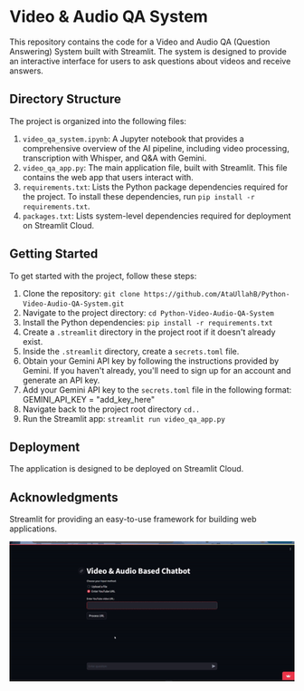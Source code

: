 # Video & Audio QA System

This repository contains the code for a Video and Audio QA (Question Answering) System built with Streamlit. The system is designed to provide an interactive interface for users to ask questions about videos and receive answers.

## Directory Structure

The project is organized into the following files:

1. `video_qa_system.ipynb`: A Jupyter notebook that provides a comprehensive overview of the AI pipeline, including video processing, transcription with Whisper, and Q&A with Gemini.
2. `video_qa_app.py`: The main application file, built with Streamlit. This file contains the web app that users interact with.
3. `requirements.txt`: Lists the Python package dependencies required for the project. To install these dependencies, run `pip install -r requirements.txt`.
4. `packages.txt`: Lists system-level dependencies required for deployment on Streamlit Cloud.

## Getting Started

To get started with the project, follow these steps:

1. Clone the repository: `git clone https://github.com/AtaUllahB/Python-Video-Audio-QA-System.git`
2. Navigate to the project directory: `cd Python-Video-Audio-QA-System`
3. Install the Python dependencies: `pip install -r requirements.txt`
4. Create a `.streamlit` directory in the project root if it doesn't already exist.
5. Inside the `.streamlit` directory, create a `secrets.toml` file.
6. Obtain your Gemini API key by following the instructions provided by Gemini. If you haven't already, you'll need to sign up for an account and generate an API key.
7. Add your Gemini API key to the `secrets.toml` file in the following format: GEMINI_API_KEY = "add_key_here"
8. Navigate back to the project root directory `cd..`
9. Run the Streamlit app: `streamlit run video_qa_app.py`

## Deployment

The application is designed to be deployed on Streamlit Cloud.

## Acknowledgments

Streamlit for providing an easy-to-use framework for building web applications.

<img src="https://github.com/AtaUllahB/Python-Video-Audio-QA-System/blob/16931247ca2a5b32aadfcc0235d8ce20c45640db/recording.gif?raw=true">


